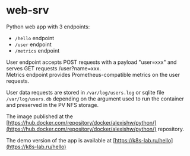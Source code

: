 # web-srv

Python web app with 3 endpoints:

- `/hello` endpoint
- `/user` endpoint
- `/metrics` endpoint

User endpoint accepts POST requests with a payload "user=xxx" and serves GET requests /user?name=xxx.  
Metrics endpoint provides Prometheus-compatible metrics on the user requests.

User data requests are stored in `/var/log/users.log` or sqlite file `/var/log/users.db` depending on the argument used to run the container and preserved in the PV NFS storage.

The image published at the [https://hub.docker.com/repository/docker/alexishw/python/](https://hub.docker.com/repository/docker/alexishw/python/) repository.

The demo version of the app is available at [https://k8s-lab.ru/hello](https://k8s-lab.ru/hello)
